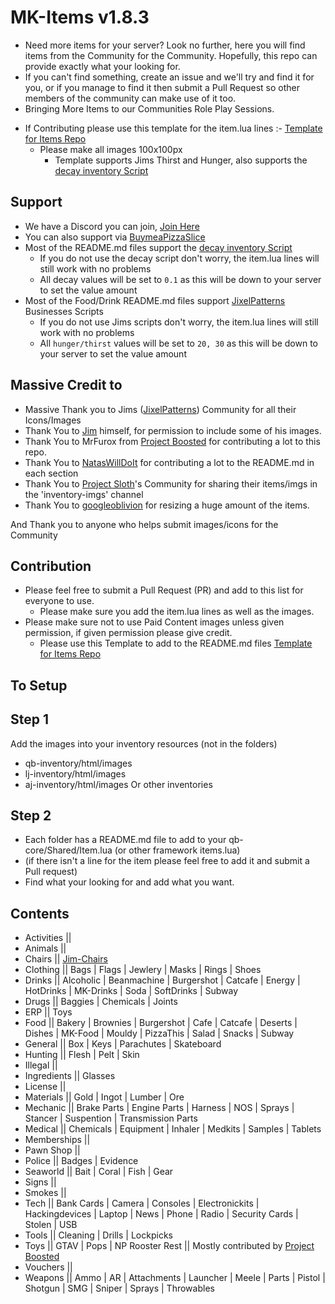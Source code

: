 # MK-Items v1.8.3
 + Need more items for your server? Look no further, here you will find items from the Community for the Community. Hopefully, this repo can provide exactly what your looking for.
 + If you can't find something, create an issue and we'll try and find it for you, or if you manage to find it then submit a Pull Request so other members of the community can make use of it too.
 + Bringing More Items to our Communities Role Play Sessions.

- If Contributing please use this template for the item.lua lines :- [Template for Items Repo](https://codepen.io/lilphantom25/pen/RwQEvWL?editors=1000)
  + Please make all images 100x100px
    + Template supports Jims Thirst and Hunger, also supports the [decay inventory Script](https://github.com/tnj-development/inventory)


## Support
  - We have a Discord you can join, [Join Here](https://discord.gg/DEWp9TP7p6)
  - You can also support via [BuymeaPizzaSlice](https://www.buymeacoffee.com/mcklean)
  - Most of the README.md files support the [decay inventory Script](https://github.com/tnj-development/inventory)
    + If you do not use the decay script don't worry, the item.lua lines will still work with no problems
    + All decay values will be set to `0.1` as this will be down to your server to set the value amount
  - Most of the Food/Drink README.md files support [JixelPatterns](https://discord.gg/JixelPatterns) Businesses Scripts
    + If you do not use Jims scripts don't worry, the item.lua lines will still work with no problems
    + All `hunger/thirst` values will be set to `20, 30` as this will be down to your server to set the value amount

## Massive Credit to ##
  - Massive Thank you to Jims ([JixelPatterns](https://discord.gg/JixelPatterns)) Community for all their Icons/Images
  - Thank You to [Jim](https://discord.gg/JixelPatterns) himself, for permission to include some of his images.
  - Thank You to MrFurox from [Project Boosted](https://discord.gg/TrvAhGvDs3) for contributing a lot to this repo.
  - Thank You to [NatasWillDoIt](https://github.com/NatasWillDoIt) for contributing a lot to the README.md in each section
  - Thank You to [Project Sloth](https://github.com/Project-Sloth)'s Community for sharing their items/imgs in the 'inventory-imgs' channel
  - Thank You to [googleoblivion](https://github.com/googleoblivion) for resizing a huge amount of the items.

  And Thank you to anyone who helps submit images/icons for the Community

## Contribution
  - Please feel free to submit a Pull Request (PR) and add to this list for everyone to use.
    + Please make sure you add the item.lua lines as well as the images.
  - Please make sure not to use Paid Content images unless given permission, if given permission please give credit.
    + Please use this Template to add to the README.md files [Template for Items Repo](https://codepen.io/lilphantom25/pen/RwQEvWL?editors=1000)

## To Setup ##

## Step 1
  Add the images into your inventory resources (not in the folders)
  - qb-inventory/html/images
  - lj-inventory/html/images
  - aj-inventory/html/images
    Or other inventories

## Step 2
  - Each folder has a README.md file to add to your qb-core/Shared/Item.lua (or other framework items.lua)
  - (if there isn't a line for the item please feel free to add it and submit a Pull request)
  - Find what your looking for and add what you want.

## Contents
  - Activities ||
  - Animals ||
  - Chairs || [Jim-Chairs](https://github.com/jimathy/jim-chairs)
  - Clothing || Bags | Flags | Jewlery | Masks | Rings | Shoes
  - Drinks || Alcoholic | Beanmachine | Burgershot | Catcafe | Energy | HotDrinks | MK-Drinks | Soda | SoftDrinks | Subway
  - Drugs || Baggies | Chemicals | Joints
  - ERP || Toys
  - Food || Bakery | Brownies | Burgershot | Cafe | Catcafe | Deserts | Dishes | MK-Food | Mouldy | PizzaThis | Salad | Snacks | Subway
  - General || Box | Keys | Parachutes | Skateboard
  - Hunting || Flesh | Pelt | Skin
  - Illegal ||
  - Ingredients || Glasses
  - License ||
  - Materials || Gold | Ingot | Lumber | Ore
  - Mechanic || Brake Parts | Engine Parts | Harness | NOS | Sprays | Stancer | Suspention | Transmission Parts
  - Medical || Chemicals | Equipment | Inhaler | Medkits | Samples | Tablets
  - Memberships || 
  - Pawn Shop ||
  - Police || Badges | Evidence
  - Seaworld || Bait | Coral | Fish | Gear
  - Signs ||
  - Smokes ||
  - Tech || Bank Cards | Camera | Consoles | Electronickits | Hackingdevices | Laptop | News | Phone | Radio | Security Cards | Stolen | USB
  - Tools || Cleaning | Drills | Lockpicks
  - Toys || GTAV | Pops | NP Rooster Rest || Mostly contributed by [Project Boosted](https://github.com/Project-Boosted/brp-Loot-Images)
  - Vouchers ||
  - Weapons || Ammo | AR | Attachments | Launcher | Meele | Parts | Pistol | Shotgun | SMG | Sniper | Sprays | Throwables